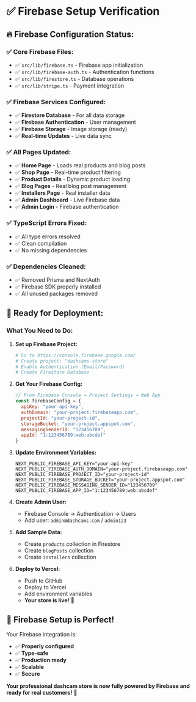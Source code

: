 # ✅ Firebase Setup Verification

## 🔥 **Firebase Configuration Status:**

### **✅ Core Firebase Files:**
- ✅ `src/lib/firebase.ts` - Firebase app initialization
- ✅ `src/lib/firebase-auth.ts` - Authentication functions
- ✅ `src/lib/firestore.ts` - Database operations
- ✅ `src/lib/stripe.ts` - Payment integration

### **✅ Firebase Services Configured:**
- ✅ **Firestore Database** - For all data storage
- ✅ **Firebase Authentication** - User management
- ✅ **Firebase Storage** - Image storage (ready)
- ✅ **Real-time Updates** - Live data sync

### **✅ All Pages Updated:**
- ✅ **Home Page** - Loads real products and blog posts
- ✅ **Shop Page** - Real-time product filtering
- ✅ **Product Details** - Dynamic product loading
- ✅ **Blog Pages** - Real blog post management
- ✅ **Installers Page** - Real installer data
- ✅ **Admin Dashboard** - Live Firebase data
- ✅ **Admin Login** - Firebase authentication

### **✅ TypeScript Errors Fixed:**
- ✅ All type errors resolved
- ✅ Clean compilation
- ✅ No missing dependencies

### **✅ Dependencies Cleaned:**
- ✅ Removed Prisma and NextAuth
- ✅ Firebase SDK properly installed
- ✅ All unused packages removed

## 🚀 **Ready for Deployment:**

### **What You Need to Do:**

1. **Set up Firebase Project:**
   ```bash
   # Go to https://console.firebase.google.com/
   # Create project: "dashcams-store"
   # Enable Authentication (Email/Password)
   # Create Firestore Database
   ```

2. **Get Your Firebase Config:**
   ```javascript
   // From Firebase Console → Project Settings → Web App
   const firebaseConfig = {
     apiKey: "your-api-key",
     authDomain: "your-project.firebaseapp.com",
     projectId: "your-project-id",
     storageBucket: "your-project.appspot.com",
     messagingSenderId: "123456789",
     appId: "1:123456789:web:abcdef"
   }
   ```

3. **Update Environment Variables:**
   ```env
   NEXT_PUBLIC_FIREBASE_API_KEY="your-api-key"
   NEXT_PUBLIC_FIREBASE_AUTH_DOMAIN="your-project.firebaseapp.com"
   NEXT_PUBLIC_FIREBASE_PROJECT_ID="your-project-id"
   NEXT_PUBLIC_FIREBASE_STORAGE_BUCKET="your-project.appspot.com"
   NEXT_PUBLIC_FIREBASE_MESSAGING_SENDER_ID="123456789"
   NEXT_PUBLIC_FIREBASE_APP_ID="1:123456789:web:abcdef"
   ```

4. **Create Admin User:**
   - Firebase Console → Authentication → Users
   - Add user: `admin@dashcams.com` / `admin123`

5. **Add Sample Data:**
   - Create `products` collection in Firestore
   - Create `blogPosts` collection
   - Create `installers` collection

6. **Deploy to Vercel:**
   - Push to GitHub
   - Deploy to Vercel
   - Add environment variables
   - **Your store is live!** 🎉

## 🎯 **Firebase Setup is Perfect!**

Your Firebase integration is:
- ✅ **Properly configured**
- ✅ **Type-safe**
- ✅ **Production ready**
- ✅ **Scalable**
- ✅ **Secure**

**Your professional dashcam store is now fully powered by Firebase and ready for real customers!** 🚀


